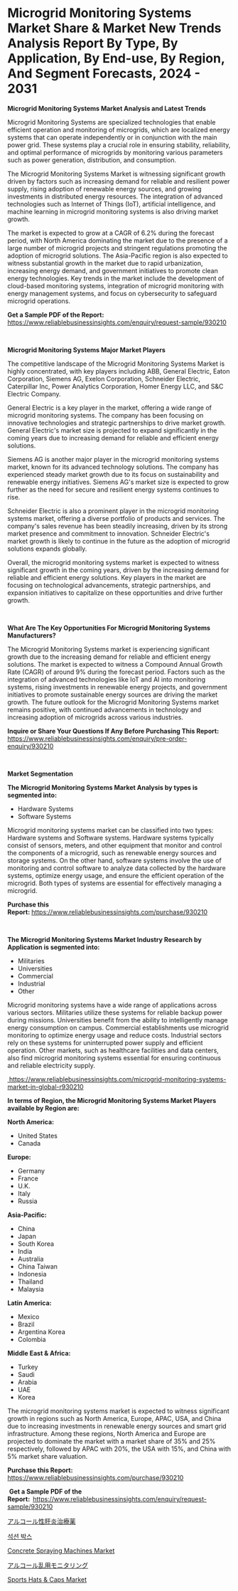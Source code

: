 <p><h1>Microgrid Monitoring Systems Market Share & Market New Trends Analysis Report By Type, By Application, By End-use, By Region, And Segment Forecasts, 2024 - 2031</h1></p><p><strong>Microgrid Monitoring Systems Market Analysis and Latest Trends</strong></p>
<p><p>Microgrid Monitoring Systems are specialized technologies that enable efficient operation and monitoring of microgrids, which are localized energy systems that can operate independently or in conjunction with the main power grid. These systems play a crucial role in ensuring stability, reliability, and optimal performance of microgrids by monitoring various parameters such as power generation, distribution, and consumption.</p><p>The Microgrid Monitoring Systems Market is witnessing significant growth driven by factors such as increasing demand for reliable and resilient power supply, rising adoption of renewable energy sources, and growing investments in distributed energy resources. The integration of advanced technologies such as Internet of Things (IoT), artificial intelligence, and machine learning in microgrid monitoring systems is also driving market growth.</p><p>The market is expected to grow at a CAGR of 6.2% during the forecast period, with North America dominating the market due to the presence of a large number of microgrid projects and stringent regulations promoting the adoption of microgrid solutions. The Asia-Pacific region is also expected to witness substantial growth in the market due to rapid urbanization, increasing energy demand, and government initiatives to promote clean energy technologies. Key trends in the market include the development of cloud-based monitoring systems, integration of microgrid monitoring with energy management systems, and focus on cybersecurity to safeguard microgrid operations.</p></p>
<p><strong>Get a Sample PDF of the Report:&nbsp;</strong> <a href="https://www.reliablebusinessinsights.com/enquiry/request-sample/930210">https://www.reliablebusinessinsights.com/enquiry/request-sample/930210</a></p>
<p>&nbsp;</p>
<p><strong>Microgrid Monitoring Systems Major Market Players</strong></p>
<p><p>The competitive landscape of the Microgrid Monitoring Systems Market is highly concentrated, with key players including ABB, General Electric, Eaton Corporation, Siemens AG, Exelon Corporation, Schneider Electric, Caterpillar Inc, Power Analytics Corporation, Homer Energy LLC, and S&C Electric Company. </p><p>General Electric is a key player in the market, offering a wide range of microgrid monitoring systems. The company has been focusing on innovative technologies and strategic partnerships to drive market growth. General Electric's market size is projected to expand significantly in the coming years due to increasing demand for reliable and efficient energy solutions.</p><p>Siemens AG is another major player in the microgrid monitoring systems market, known for its advanced technology solutions. The company has experienced steady market growth due to its focus on sustainability and renewable energy initiatives. Siemens AG's market size is expected to grow further as the need for secure and resilient energy systems continues to rise.</p><p>Schneider Electric is also a prominent player in the microgrid monitoring systems market, offering a diverse portfolio of products and services. The company's sales revenue has been steadily increasing, driven by its strong market presence and commitment to innovation. Schneider Electric's market growth is likely to continue in the future as the adoption of microgrid solutions expands globally.</p><p>Overall, the microgrid monitoring systems market is expected to witness significant growth in the coming years, driven by the increasing demand for reliable and efficient energy solutions. Key players in the market are focusing on technological advancements, strategic partnerships, and expansion initiatives to capitalize on these opportunities and drive further growth.</p></p>
<p>&nbsp;</p>
<p><strong>What Are The Key Opportunities For Microgrid Monitoring Systems Manufacturers?</strong></p>
<p><p>The Microgrid Monitoring Systems market is experiencing significant growth due to the increasing demand for reliable and efficient energy solutions. The market is expected to witness a Compound Annual Growth Rate (CAGR) of around 9% during the forecast period. Factors such as the integration of advanced technologies like IoT and AI into monitoring systems, rising investments in renewable energy projects, and government initiatives to promote sustainable energy sources are driving the market growth. The future outlook for the Microgrid Monitoring Systems market remains positive, with continued advancements in technology and increasing adoption of microgrids across various industries.</p></p>
<p><strong>Inquire or Share Your Questions If Any Before Purchasing This Report:</strong> <a href="https://www.reliablebusinessinsights.com/enquiry/pre-order-enquiry/930210">https://www.reliablebusinessinsights.com/enquiry/pre-order-enquiry/930210</a></p>
<p>&nbsp;</p>
<p><strong>Market Segmentation</strong></p>
<p><strong>The Microgrid Monitoring Systems Market Analysis by types is segmented into:</strong></p>
<p><ul><li>Hardware Systems</li><li>Software Systems</li></ul></p>
<p><p>Microgrid monitoring systems market can be classified into two types: Hardware systems and Software systems. Hardware systems typically consist of sensors, meters, and other equipment that monitor and control the components of a microgrid, such as renewable energy sources and storage systems. On the other hand, software systems involve the use of monitoring and control software to analyze data collected by the hardware systems, optimize energy usage, and ensure the efficient operation of the microgrid. Both types of systems are essential for effectively managing a microgrid.</p></p>
<p><strong>Purchase this Report:&nbsp;</strong><a href="https://www.reliablebusinessinsights.com/purchase/930210">https://www.reliablebusinessinsights.com/purchase/930210</a></p>
<p>&nbsp;</p>
<p><strong>The Microgrid Monitoring Systems Market Industry Research by Application is segmented into:</strong></p>
<p><ul><li>Militaries</li><li>Universities</li><li>Commercial</li><li>Industrial</li><li>Other</li></ul></p>
<p><p>Microgrid monitoring systems have a wide range of applications across various sectors. Militaries utilize these systems for reliable backup power during missions. Universities benefit from the ability to intelligently manage energy consumption on campus. Commercial establishments use microgrid monitoring to optimize energy usage and reduce costs. Industrial sectors rely on these systems for uninterrupted power supply and efficient operation. Other markets, such as healthcare facilities and data centers, also find microgrid monitoring systems essential for ensuring continuous and reliable electricity supply.</p></p>
<p><a href="https://www.reliablebusinessinsights.com/microgrid-monitoring-systems-market-in-global-r930210">&nbsp;https://www.reliablebusinessinsights.com/microgrid-monitoring-systems-market-in-global-r930210</a></p>
<p><strong>In terms of Region, the Microgrid Monitoring Systems Market Players available by Region are:</strong></p>
<p>
    <p> <strong> North America: </strong>
        <ul>
            <li>United States</li>
            <li>Canada</li>
        </ul>
        </p> 
    <p> <strong> Europe: </strong>
        <ul>
            <li>Germany</li>
            <li>France</li>
            <li>U.K.</li>
            <li>Italy</li>
            <li>Russia</li>
        </ul>
        </p> 
    <p> <strong> Asia-Pacific: </strong>
        <ul>
            <li>China</li>
            <li>Japan</li>
            <li>South Korea</li>
            <li>India</li>
            <li>Australia</li>
            <li>China Taiwan</li>
            <li>Indonesia</li>
            <li>Thailand</li>
            <li>Malaysia</li>
        </ul>
        </p> 
    <p> <strong> Latin America: </strong>
        <ul>
            <li>Mexico</li>
            <li>Brazil</li>
            <li>Argentina Korea</li>
            <li>Colombia</li>
        </ul>
        </p> 
    <p> <strong> Middle East & Africa: </strong>
        <ul>
            <li>Turkey</li>
            <li>Saudi</li>
            <li>Arabia</li>
            <li>UAE</li>
            <li>Korea</li>
        </ul>
    </p>
    </p>
<p><p>The microgrid monitoring systems market is expected to witness significant growth in regions such as North America, Europe, APAC, USA, and China due to increasing investments in renewable energy sources and smart grid infrastructure. Among these regions, North America and Europe are projected to dominate the market with a market share of 35% and 25% respectively, followed by APAC with 20%, the USA with 15%, and China with 5% market share valuation.</p></p>
<p><strong>Purchase this Report: </strong><a href="https://www.reliablebusinessinsights.com/purchase/930210">https://www.reliablebusinessinsights.com/purchase/930210</a></p>
<p>&nbsp;<strong>Get a Sample PDF of the Report:&nbsp;&nbsp;</strong><a href="https://www.reliablebusinessinsights.com/enquiry/request-sample/930210">https://www.reliablebusinessinsights.com/enquiry/request-sample/930210</a></p>
<p><strong></strong></p>
<p><p><a href="https://github.com/one-cool-chick/Market-Research-Report-List-1/blob/main/920685183868.md">アルコール性肝炎治療薬</a></p><p><a href="https://github.com/solomonbode85/Market-Research-Report-List-1/blob/main/679958977622.md">석션 박스</a></p><p><a href="https://www.linkedin.com/pulse/concrete-spraying-machines-market-analysis-its-cagr-segmentation-qlrje">Concrete Spraying Machines Market</a></p><p><a href="https://github.com/luffiazaza/Market-Research-Report-List-1/blob/main/203281283867.md">アルコール乱用モニタリング</a></p><p><a href="https://issuu.com/reportprime-2/docs/sports-hats-caps-market-size-2030.pptx">Sports Hats & Caps Market</a></p></p>